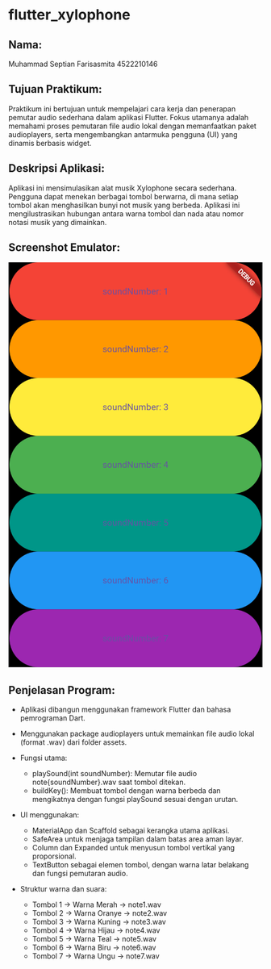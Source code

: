 # flutter_xylophone

## Nama:

Muhammad Septian Farisasmita 4522210146

## Tujuan Praktikum:

Praktikum ini bertujuan untuk mempelajari cara kerja dan penerapan pemutar audio sederhana dalam aplikasi Flutter. Fokus utamanya adalah memahami proses pemutaran file audio lokal dengan memanfaatkan paket audioplayers, serta mengembangkan antarmuka pengguna (UI) yang dinamis berbasis widget.

## Deskripsi Aplikasi:

Aplikasi ini mensimulasikan alat musik Xylophone secara sederhana. Pengguna dapat menekan berbagai tombol berwarna, di mana setiap tombol akan menghasilkan bunyi not musik yang berbeda. Aplikasi ini mengilustrasikan hubungan antara warna tombol dan nada atau nomor notasi musik yang dimainkan.

## Screenshot Emulator:

![XylophoneScreen](assets/images/page_sound.png)

## Penjelasan Program:

- Aplikasi dibangun menggunakan framework Flutter dan bahasa pemrograman Dart.
- Menggunakan package audioplayers untuk memainkan file audio lokal (format .wav) dari folder assets.
- Fungsi utama:
  - playSound(int soundNumber): Memutar file audio note{soundNumber}.wav saat tombol ditekan.
  - buildKey(): Membuat tombol dengan warna berbeda dan mengikatnya dengan fungsi playSound sesuai dengan urutan.
- UI menggunakan:

  - MaterialApp dan Scaffold sebagai kerangka utama aplikasi.
  - SafeArea untuk menjaga tampilan dalam batas area aman layar.
  - Column dan Expanded untuk menyusun tombol vertikal yang proporsional.
  - TextButton sebagai elemen tombol, dengan warna latar belakang dan fungsi pemutaran audio.

- Struktur warna dan suara:
  - Tombol 1 → Warna Merah → note1.wav
  - Tombol 2 → Warna Oranye → note2.wav
  - Tombol 3 → Warna Kuning → note3.wav
  - Tombol 4 → Warna Hijau → note4.wav
  - Tombol 5 → Warna Teal → note5.wav
  - Tombol 6 → Warna Biru → note6.wav
  - Tombol 7 → Warna Ungu → note7.wav

